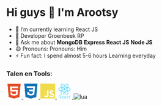 # Hi guys 👋  I'm Arootsy





- 🌱 I’m currently learning React JS
- 👯 Developer Groenbeek RP
- 💬 Ask me about **MongoDB** **Express** **React JS** **Node JS**
- 😄 Pronouns: Pronouns: Him
- ⚡ Fun fact: I spend almost 5-6 hours Learning everyday


<h3 align="left">Talen en Tools:</h3>
<p align="left"> 
  <a href="https://www.w3schools.com/html/" target="_blank"> <img src="https://github.com/devicons/devicon/blob/master/icons/html5/html5-plain.svg" alt="html5" width="40" height="40"/> </a>
  <a href="https://www.w3schools.com/css/" target="_blank"> <img src="https://github.com/devicons/devicon/blob/master/icons/css3/css3-plain.svg" alt="css3" width="40" height="40"/> </a>
  <a href="https://developer.mozilla.org/en-US/docs/Web/JavaScript" target="_blank"> <img src="https://github.com/devicons/devicon/blob/master/icons/javascript/javascript-plain.svg" alt="javascript" width="40" height="40"/> </a>
  <a href="https://reactjs.org/" target="_blank"> <img src="https://github.com/devicons/devicon/blob/master/icons/react/react-original-wordmark.svg" alt="react" width="40" height="40"/> </a>
  <img src="https://commons.wikimedia.org/wiki/File:Lua-Logo.svg" alt="lua" width="40" height="40"/>
</p>
